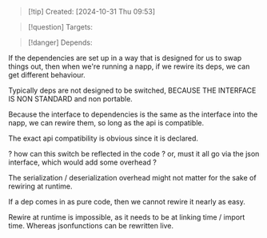 
>[!tip] Created: [2024-10-31 Thu 09:53]

>[!question] Targets: 

>[!danger] Depends: 

If the dependencies are set up in a way that is designed for us to swap things out, then when we're running a napp, if we rewire its deps, we can get different behaviour.

Typically deps are not designed to be switched, BECAUSE THE INTERFACE IS NON STANDARD and non portable.

Because the interface to dependencies is the same as the interface into the napp, we can rewire them, so long as the api is compatible.

The exact api compatibility is obvious since it is declared.

? how can this switch be reflected in the code ? or, must it all go via the json interface, which would add some overhead ?

The serialization / deserialization overhead might not matter for the sake of rewiring at runtime.

If a dep comes in as pure code, then we cannot rewire it nearly as easy.

Rewire at runtime is impossible, as it needs to be at linking time / import time.  Whereas jsonfunctions can be rewritten live.